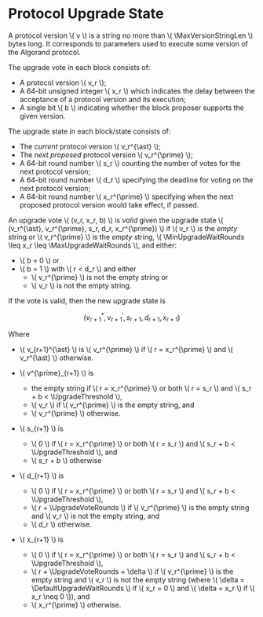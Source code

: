 $$
\newcommand \MaxVersionStringLen {V_\max}
\newcommand \DefaultUpgradeWaitRounds {\delta_x}
\newcommand \MaxUpgradeWaitRounds {\delta_{x_{\max}}}
\newcommand \MinUpgradeWaitRounds {\delta_{x_{\min}}}
\newcommand \UpgradeThreshold {\tau}
\newcommand \UpgradeVoteRounds {\delta_d}
$$

# Protocol Upgrade State

A protocol version \\( v \\) is a string no more than \\( \MaxVersionStringLen \\)
bytes long. It corresponds to parameters used to execute some version of the Algorand
protocol.

The upgrade vote in each block consists of:

- A protocol version \\( v_r \\);
- A 64-bit unsigned integer \\( x_r \\) which indicates the delay between the acceptance
of a protocol version and its execution;
- A single bit \\( b \\) indicating whether the block proposer supports the given
version.

The upgrade state in each block/state consists of:

- The _current_ protocol version \\( v_r^{\ast} \\);
- The _next proposed_ protocol version \\( v_r^{\prime} \\);
- A 64-bit round number \\( s_r \\) counting the number of votes for the next protocol
version;
- A 64-bit round number \\( d_r \\) specifying the deadline for voting on the next
protocol version;
- A 64-bit round number \\( x_r^{\prime} \\) specifying when the next proposed protocol
version would take effect, if passed.

An upgrade vote \\( (v_r, x_r, b) \\) is _valid_ given the upgrade state
\\( (v_r^{\ast}, v_r^{\prime}, s_r, d_r, x_r^{\prime}) \\) if \\( v_r \\) is the _empty_ string
or \\( v_r^{\prime} \\) is the _empty_ string, \\( \MinUpgradeWaitRounds \leq x_r \leq \MaxUpgradeWaitRounds \\), and either:

- \\( b = 0 \\) or
- \\( b = 1 \\) with \\( r < d_r \\) and either
  - \\( v_r^{\prime} \\) is not the empty string or
  - \\( v_r \\) is not the empty string.

If the vote is valid, then the new upgrade state is

$$
(v_{r+1}^{\ast}, v_{r+1}^{\prime}, s_{r+1}, d_{r+1}, x_{r+1})
$$

Where

- \\( v_{r+1}^{\ast} \\) is \\( v_r^{\prime} \\) if \\( r = x_r^{\prime} \\) and \\( v_r^{\ast} \\)
otherwise.
- \\( v^{\prime}_{r+1} \\) is
  - the empty string if \\( r = x_r^{\prime} \\) or both \\( r = s_r \\) and
  \\( s_r + b < \UpgradeThreshold \\),
  - \\( v_r \\) if \\( v_r^{\prime} \\) is the empty string, and
  - \\( v_r^{\prime} \\) otherwise.

- \\( s_{r+1} \\) is
  - \\( 0 \\) if \\( r = x_r^{\prime} \\) or both \\( r = s_r \\) and  \\( s_r + b < \UpgradeThreshold \\), and
  - \\( s_r + b \\) otherwise

- \\( d_{r+1} \\) is
  - \\( 0 \\) if \\( r = x_r^{\prime} \\) or both \\( r = s_r \\) and \\( s_r + b < \UpgradeThreshold \\),
  - \\( r + \UpgradeVoteRounds \\) if \\( v_r^{\prime} \\) is the empty string and
  \\( v_r \\) is not the empty string, and
  - \\( d_r \\) otherwise.

- \\( x_{r+1} \\) is
  - \\( 0 \\) if \\( r = x_r^{\prime} \\) or both \\( r = s_r \\) and \\( s_r + b < \UpgradeThreshold \\),
  - \\( r + \UpgradeVoteRounds + \delta \\) if \\( v_r^{\prime} \\) is the empty string and \\( v_r \\) is not
  the empty string (where \\( \delta = \DefaultUpgradeWaitRounds \\) if \\( x_r = 0 \\)
  and \\( \delta = x_r \\) if \\( x_r \neq 0 \\)), and
  - \\( x_r^{\prime} \\) otherwise.